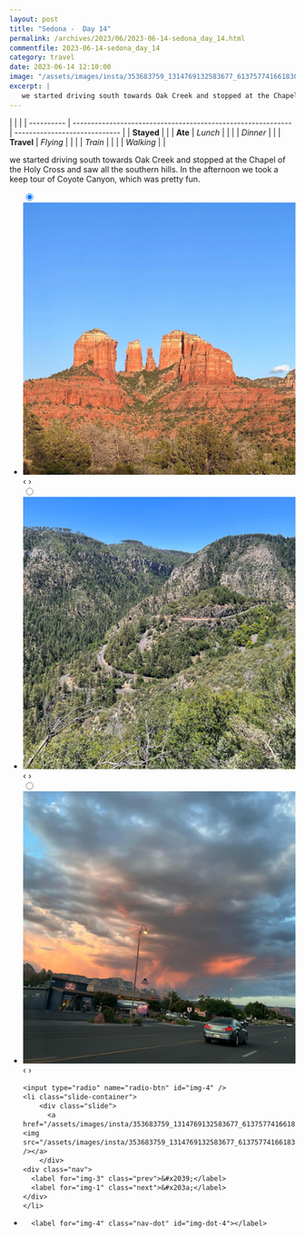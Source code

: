 ```yaml
---
layout: post
title: "Sedona -  Day 14"
permalink: /archives/2023/06/2023-06-14-sedona_day_14.html
commentfile: 2023-06-14-sedona_day_14
category: travel
date: 2023-06-14 12:10:00
image: "/assets/images/insta/353683759_1314769132583677_613757741661830794_n_18146544688293096.jpg"
excerpt: |
   we started driving south towards Oak Creek and stopped at the Chapel of the Holy Cross and saw all the southern hills. In the afternoon we took a keep tour of Coyote Canyon, which was pretty fun.
---
```


|            |                                                              |
| ---------- | ------------------------------------------------------------ | ----------------------------- |
| **Stayed** |  |
| **Ate**    | _Lunch_                                                      |          |
|            | _Dinner_                                                     |          |
| **Travel** | _Flying_                                                     |          |
|            | _Train_                                                      |          |
|            | _Walking_                                                    |          |


 we started driving south towards Oak Creek and stopped at the Chapel of the Holy Cross and saw all the southern hills. In the afternoon we took a keep tour of Coyote Canyon, which was pretty fun.


<ul class="slides">
    <input type="radio" name="radio-btn" id="img-1" checked="checked" />
    <li class="slide-container">
        <div class="slide">
          <a href="/assets/images/insta/353831282_587348546597435_1706490446203849952_n_18020903977577363.jpg"><img src="/assets/images/insta/353831282_587348546597435_1706490446203849952_n_18020903977577363.jpg" /></a>
        </div>
    <div class="nav">
      <label for="img-4" class="prev">&#x2039;</label>
      <label for="img-2" class="next">&#x203a;</label>
    </div>
    </li>
        <input type="radio" name="radio-btn" id="img-2"  />
    <li class="slide-container">
        <div class="slide">
          <a href="/assets/images/insta/354250892_189769630390898_2139832145474957800_n_18222010186229155.jpg"><img src="/assets/images/insta/354250892_189769630390898_2139832145474957800_n_18222010186229155.jpg" /></a>
        </div>
    <div class="nav">
      <label for="img-1" class="prev">&#x2039;</label>
      <label for="img-3" class="next">&#x203a;</label>
    </div>
    </li>
        <input type="radio" name="radio-btn" id="img-3"  />
    <li class="slide-container">
        <div class="slide">
          <a href="/assets/images/insta/353601855_3389131361403797_416805881929438517_n_18010513837680923.jpg"><img src="/assets/images/insta/353601855_3389131361403797_416805881929438517_n_18010513837680923.jpg" /></a>
        </div>
    <div class="nav">
      <label for="img-2" class="prev">&#x2039;</label>
      <label for="img-4" class="next">&#x203a;</label>
    </div>
    </li>
    
    <input type="radio" name="radio-btn" id="img-4" />
    <li class="slide-container">
        <div class="slide">
          <a href="/assets/images/insta/353683759_1314769132583677_613757741661830794_n_18146544688293096.jpg"><img src="/assets/images/insta/353683759_1314769132583677_613757741661830794_n_18146544688293096.jpg" /></a>
        </div>
    <div class="nav">
      <label for="img-3" class="prev">&#x2039;</label>
      <label for="img-1" class="next">&#x203a;</label>
    </div>
    </li>
			
<li class="nav-dots">
      <label for="img-1" class="nav-dot" id="img-dot-1"></label>
      <label for="img-2" class="nav-dot" id="img-dot-2"></label>
      <label for="img-3" class="nav-dot" id="img-dot-3"></label>

      <label for="img-4" class="nav-dot" id="img-dot-4"></label>

</li>
</ul>        
             

		